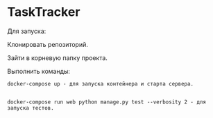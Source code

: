 # TaskTracker
Для запуска:


  Клонировать репозиторий.
  
  
  Зайти в корневую папку проекта.
  
  
  Выполнить команды:
  
  
    docker-compose up - для запуска контейнера и старта сервера.
    
    
    docker-compose run web python manage.py test --verbosity 2 - для запуска тестов.

